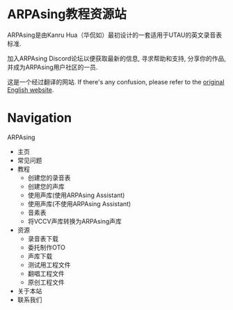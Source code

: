 # ARPAsing教程资源站

ARPAsing是由Kanru Hua（华侃如）最初设计的一套适用于UTAU的英文录音表标准.

加入ARPAsing Discord论坛以便获取最新的信息, 寻求帮助和支持, 分享你的作品, 并成为ARPAsing用户社区的一员.

这是一个经过翻译的网站. If there's any confusion, please refer to the [original English website]().

# Navigation

ARPAsing
- 主页
- 常见问题
- 教程
	- 创建您的录音表
	- 创建您的声库
	- 使用声库(使用ARPAsing Assistant)
	- 使用声库(不使用ARPAsing Assistant)
	- 音素表
	- 将VCCV声库转换为ARPAsing声库
- 资源
	- 录音表下载
	- 委托制作OTO
	- 声库下载
	- 测试用工程文件
	- 翻唱工程文件
	- 原创工程文件
- 关于本站
- 联系我们
